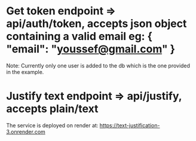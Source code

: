 # Get token endpoint => api/auth/token, accepts json object containing a valid email eg: { "email": "youssef@gmail.com" }
Note: Currently only one user is added to the db which is the one provided in the example.
# Justify text endpoint => api/justify, accepts plain/text
The service is deployed on render at: https://text-justification-3.onrender.com
